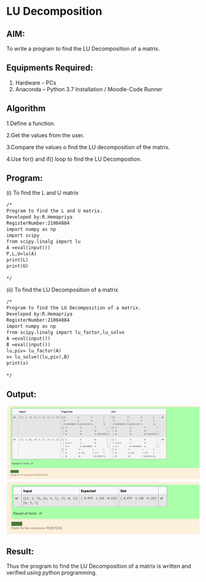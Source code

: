 # LU Decomposition 

## AIM:
To write a program to find the LU Decomposition of a matrix.

## Equipments Required:
1. Hardware – PCs
2. Anaconda – Python 3.7 Installation / Moodle-Code Runner

## Algorithm
1.Define a function.

2.Get the values from the user.

3.Compare the values o find the LU decomposition of the matrix.

4.Use for() and if() loop to find the LU Decompostion. 
 

## Program:
(i) To find the L and U matrix
```
/*
Program to find the L and U matrix.
Developed by:R.Hemapriya 
RegisterNumber:21004884
import numpy as np
import scipy
from scipy.linalg import lu
A =eval(input())
P,L,U=lu(A)
print(L)
print(U)

*/
```
(ii) To find the LU Decomposition of a matrix
```
/*
Program to find the LU Decomposition of a matrix.
Developed by:R.Hemapriya 
RegisterNumber:21004884
import numpy as np
from scipy.linalg import lu_factor,lu_solve
A =eval(input())
B =eval(input())
lu,piv= lu_factor(A)
x= lu_solve((lu,piv),B)
print(x)

*/
```

## Output:
![lu decomposition](ss1.png)
![lu decomposition](ss.png)


## Result:
Thus the program to find the LU Decomposition of a matrix is written and verified using python programming.

